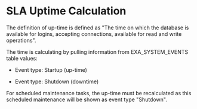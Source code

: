 # SLA Uptime Calculation

The definition of up-time is defined as "The time on which the database is available for logins, accepting connections, available for read and write operations".

The time is calculating by pulling information from EXA_SYSTEM_EVENTS table values:

- Event type: Startup (up-time)

- Event type: Shutdown (downtime)

For scheduled maintenance tasks, the up-time must be recalculated as this scheduled maintenance will be shown as event type "Shutdown".

